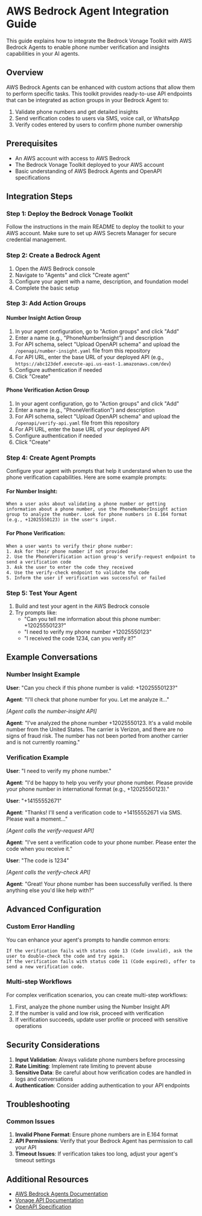 # AWS Bedrock Agent Integration Guide

This guide explains how to integrate the Bedrock Vonage Toolkit with AWS Bedrock Agents to enable phone number verification and insights capabilities in your AI agents.

## Overview

AWS Bedrock Agents can be enhanced with custom actions that allow them to perform specific tasks. This toolkit provides ready-to-use API endpoints that can be integrated as action groups in your Bedrock Agent to:

1. Validate phone numbers and get detailed insights
2. Send verification codes to users via SMS, voice call, or WhatsApp
3. Verify codes entered by users to confirm phone number ownership

## Prerequisites

- An AWS account with access to AWS Bedrock
- The Bedrock Vonage Toolkit deployed to your AWS account
- Basic understanding of AWS Bedrock Agents and OpenAPI specifications

## Integration Steps

### Step 1: Deploy the Bedrock Vonage Toolkit

Follow the instructions in the main README to deploy the toolkit to your AWS account. Make sure to set up AWS Secrets Manager for secure credential management.

### Step 2: Create a Bedrock Agent

1. Open the AWS Bedrock console
2. Navigate to "Agents" and click "Create agent"
3. Configure your agent with a name, description, and foundation model
4. Complete the basic setup

### Step 3: Add Action Groups

#### Number Insight Action Group

1. In your agent configuration, go to "Action groups" and click "Add"
2. Enter a name (e.g., "PhoneNumberInsight") and description
3. For API schema, select "Upload OpenAPI schema" and upload the `/openapi/number-insight.yaml` file from this repository
4. For API URL, enter the base URL of your deployed API (e.g., `https://abc123def.execute-api.us-east-1.amazonaws.com/dev`)
5. Configure authentication if needed
6. Click "Create"

#### Phone Verification Action Group

1. In your agent configuration, go to "Action groups" and click "Add"
2. Enter a name (e.g., "PhoneVerification") and description
3. For API schema, select "Upload OpenAPI schema" and upload the `/openapi/verify-api.yaml` file from this repository
4. For API URL, enter the base URL of your deployed API
5. Configure authentication if needed
6. Click "Create"

### Step 4: Create Agent Prompts

Configure your agent with prompts that help it understand when to use the phone verification capabilities. Here are some example prompts:

#### For Number Insight:

```
When a user asks about validating a phone number or getting information about a phone number, use the PhoneNumberInsight action group to analyze the number. Look for phone numbers in E.164 format (e.g., +12025550123) in the user's input.
```

#### For Phone Verification:

```
When a user wants to verify their phone number:
1. Ask for their phone number if not provided
2. Use the PhoneVerification action group's verify-request endpoint to send a verification code
3. Ask the user to enter the code they received
4. Use the verify-check endpoint to validate the code
5. Inform the user if verification was successful or failed
```

### Step 5: Test Your Agent

1. Build and test your agent in the AWS Bedrock console
2. Try prompts like:
   - "Can you tell me information about this phone number: +12025550123?"
   - "I need to verify my phone number +12025550123"
   - "I received the code 1234, can you verify it?"

## Example Conversations

### Number Insight Example

**User**: "Can you check if this phone number is valid: +12025550123?"

**Agent**: "I'll check that phone number for you. Let me analyze it..."

*[Agent calls the number-insight API]*

**Agent**: "I've analyzed the phone number +12025550123. It's a valid mobile number from the United States. The carrier is Verizon, and there are no signs of fraud risk. The number has not been ported from another carrier and is not currently roaming."

### Verification Example

**User**: "I need to verify my phone number."

**Agent**: "I'd be happy to help you verify your phone number. Please provide your phone number in international format (e.g., +12025550123)."

**User**: "+14155552671"

**Agent**: "Thanks! I'll send a verification code to +14155552671 via SMS. Please wait a moment..."

*[Agent calls the verify-request API]*

**Agent**: "I've sent a verification code to your phone number. Please enter the code when you receive it."

**User**: "The code is 1234"

*[Agent calls the verify-check API]*

**Agent**: "Great! Your phone number has been successfully verified. Is there anything else you'd like help with?"

## Advanced Configuration

### Custom Error Handling

You can enhance your agent's prompts to handle common errors:

```
If the verification fails with status code 13 (Code invalid), ask the user to double-check the code and try again.
If the verification fails with status code 11 (Code expired), offer to send a new verification code.
```

### Multi-step Workflows

For complex verification scenarios, you can create multi-step workflows:

1. First, analyze the phone number using the Number Insight API
2. If the number is valid and low risk, proceed with verification
3. If verification succeeds, update user profile or proceed with sensitive operations

## Security Considerations

1. **Input Validation**: Always validate phone numbers before processing
2. **Rate Limiting**: Implement rate limiting to prevent abuse
3. **Sensitive Data**: Be careful about how verification codes are handled in logs and conversations
4. **Authentication**: Consider adding authentication to your API endpoints

## Troubleshooting

### Common Issues

1. **Invalid Phone Format**: Ensure phone numbers are in E.164 format
2. **API Permissions**: Verify that your Bedrock Agent has permission to call your API
3. **Timeout Issues**: If verification takes too long, adjust your agent's timeout settings

## Additional Resources

- [AWS Bedrock Agents Documentation](https://docs.aws.amazon.com/bedrock/latest/userguide/agents.html)
- [Vonage API Documentation](https://developer.vonage.com/en/api)
- [OpenAPI Specification](https://swagger.io/specification/)

